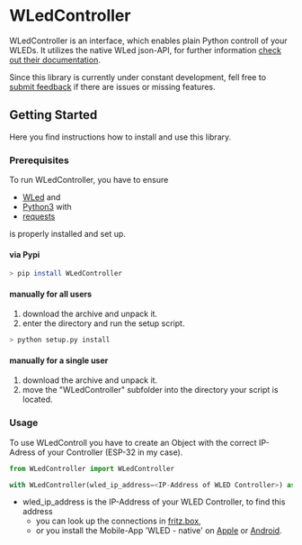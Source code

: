 # WLedController

WLedController is an interface, which enables plain Python controll of your WLEDs.
It utilizes the native WLed json-API, for further information [check out their documentation](https://kno.wled.ge/interfaces/json-api/).

Since this library is currently under constant development, fell free to [submit feedback](https://github.com/tj0vtj0v/WLedController/issues) if there are issues or missing features.

## Getting Started
Here you find instructions how to install and use this library.

### Prerequisites
To run WLedController, you have to ensure
 - [WLed](https://kno.wled.ge/basics/getting-started/) and
 - [Python3](https://www.python.org) with
 - [requests](https://pypi.org/project/requests/)

is properly installed and set up.

#### via Pypi
```bash
> pip install WLedController
```

#### manually for all users
1. download the archive and unpack it.
2. enter the directory and run the setup script.
```bash
> python setup.py install
```

#### manually for a single user
1. download the archive and unpack it.
2. move the "WLedController" subfolder into the directory your script is located.

### Usage
To use WLedControll you have to create an Object with the correct IP-Adress of your Controller (ESP-32 in my case).
```python
from WLedController import WLedController

with WLedController(wled_ip_address=<IP-Address of WLED Controller>) as WLeds:
```
 - wled_ip_address is the IP-Address of your WLED Controller, to find this address
    - you can look up the connections in [fritz.box](https://fritz.box/),
    - or you install the Mobile-App 'WLED - native' on [Apple](https://apps.apple.com/de/app/wled-native/id6446207239) or [Android](https://play.google.com/store/apps/details?id=ca.cgagnier.wlednativeandroid&hl=gsw&gl=US).
